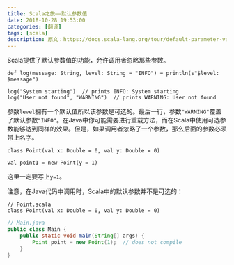 ```yaml
---
title: Scala之旅——默认参数值
date: 2018-10-28 19:53:00
categories: [翻译]
tags: [scala]
description: 原文：https://docs.scala-lang.org/tour/default-parameter-values.html
---
```


Scala提供了默认参数值的功能，允许调用者忽略那些参数。

```tut
def log(message: String, level: String = "INFO") = println(s"$level: $message")

log("System starting")  // prints INFO: System starting
log("User not found", "WARNING")  // prints WARNING: User not found
```

参数`level`拥有一个默认值所以该参数是可选的。最后一行，参数`"WARNING"`覆盖了默认参数`"INFO"`。在Java中你可能需要进行重载方法，而在Scala中使用可选参数能够达到同样的效果。但是，如果调用者忽略了一个参数，那么后面的参数必须带上名字。<!--more-->

```tut  
class Point(val x: Double = 0, val y: Double = 0)

val point1 = new Point(y = 1)
```

这里一定要写上`y=1`。

注意，在Java代码中调用时，Scala中的默认参数并不是可选的：

```tut
// Point.scala
class Point(val x: Double = 0, val y: Double = 0)
```

```java
// Main.java
public class Main {
    public static void main(String[] args) {
        Point point = new Point(1);  // does not compile
    }
}
```

